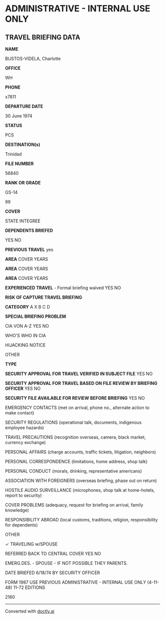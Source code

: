 # ADMINISTRATIVE - INTERNAL USE ONLY

## TRAVEL BRIEFING DATA

**NAME**

BUSTOS-VIDELA, Charlotte

**OFFICE**

WH

**PHONE**

x7811

**DEPARTURE DATE**

30 June 1974

**STATUS**

PCS

**DESTINATION(s)**

Trinidad

**FILE NUMBER**

56840

**RANK OR GRADE**

GS-14

99

**COVER**

STATE INTEGREE

**DEPENDENTS BRIEFED**

YES NO

**PREVIOUS TRAVEL** yes

**AREA** COVER YEARS

**AREA** COVER YEARS

**AREA** COVER YEARS

**EXPERIENCED TRAVEL** - Formal briefing waived YES NO

**RISK OF CAPTURE TRAVEL BRIEFING**

**CATEGORY** A X B C D

**SPECIAL BRIEFING PROBLEM**

CIA VON A-Z YES NO

WHO'S WHO IN CIA

HIJACKING NOTICE

OTHER

**TYPE**

**SECURITY APPROVAL FOR TRAVEL VERIFIED IN SUBJECT FILE** YES NO

**SECURITY APPROVAL FOR TRAVEL BASED ON FILE REVIEW BY BRIEFING OFFICER** YES NO

**SECURITY FILE AVAILABLE FOR REVIEW BEFORE BRIEFING** YES NO

EMERGENCY CONTACTS (met on arrival, phone no., alternate action to make contact)

SECURITY REGULATIONS (operational talk, documents, indigenous employee hazards)

TRAVEL PRECAUTIONS (recognition overseas, camera, black market, currency exchange)

PERSONAL AFFAIRS (charge accounts, traffic tickets, litigation, neighbors)

PERSONAL CORRESPONDENCE (limitations, home address, shop talk)

PERSONAL CONDUCT (morals, drinking, representative americans)

ASSOCIATION WITH FOREIGNERS (overseas briefing, phase out on return)

HOSTILE AUDIO SURVEILLANCE (microphones, shop talk at home-hotels, report to security)

COVER PROBLEMS (adequacy, request for briefing on arrival, family knowledge)

RESPONSIBILITY ABROAD (local customs, traditions, religion, responsibility for dependents)

OTHER

✓ TRAVELING w/SPOUSE

REFERRED BACK TO CENTRAL COVER YES NO

EMERG.DES. - SPOUSE - IF NOT POSSIBLE THEY PARENTS.

DATE BRIEFED 6/18/74 BY SECURITY OFFICER

FORM 1987 USE PREVIOUS ADMINISTRATIVE - INTERNAL USE ONLY (4-11-48)
11-72 EDITIONS

2160


---
Converted with [doctly.ai](https://doctly.ai)